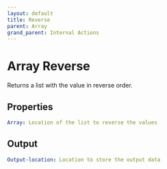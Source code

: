 ```yaml
---
layout: default
title: Reverse
parent: Array
grand_parent: Internal Actions
---
```

# Array Reverse
Returns a list with the value in reverse order.

## Properties
```yaml
Array: Location of the list to reverse the values
```

## Output
```yaml
Output-location: Location to store the output data
```

